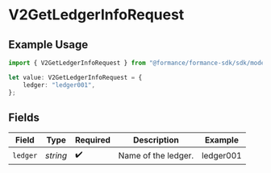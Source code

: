 # V2GetLedgerInfoRequest

## Example Usage

```typescript
import { V2GetLedgerInfoRequest } from "@formance/formance-sdk/sdk/models/operations";

let value: V2GetLedgerInfoRequest = {
    ledger: "ledger001",
};
```

## Fields

| Field               | Type                | Required            | Description         | Example             |
| ------------------- | ------------------- | ------------------- | ------------------- | ------------------- |
| `ledger`            | *string*            | :heavy_check_mark:  | Name of the ledger. | ledger001           |